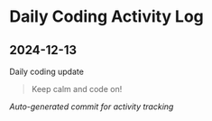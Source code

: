 # Daily Coding Activity Log

## 2024-12-13

Daily coding update

> Keep calm and code on!

*Auto-generated commit for activity tracking*
